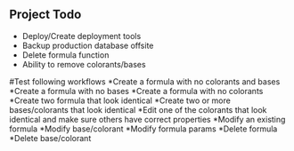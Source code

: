 ## Project Todo

* Deploy/Create deployment tools
* Backup production database offsite
* Delete formula function
* Ability to remove colorants/bases


#Test following workflows
*Create a formula with no colorants and bases
*Create a formula with no bases
*Create a formula with no colorants
*Create two formula that look identical
*Create two or more bases/colorants that look identical
*Edit one of the colorants that look identical and make sure others have correct properties
*Modify an existing formula
*Modify base/colorant
*Modify formula params
*Delete formula
*Delete base/colorant
